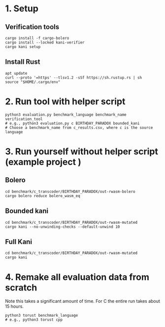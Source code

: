 # 1. Setup
## Verification tools
```
cargo install -f cargo-bolero
cargo install --locked kani-verifier
cargo kani setup
```

## Install Rust 
```
apt update
curl --proto '=https' --tlsv1.2 -sSf https://sh.rustup.rs | sh
source "$HOME/.cargo/env"
```

# 2. Run tool with helper script
```
python3 evaluation.py benchmark_language benchmark_name verification_tool
# e.g., python3 evaluation.py c BIRTHDAY_PARADOX bounded_kani
# Choose a benchmark_name from c_results.csv, where c is the source language
```

# 3. Run yourself without helper script (example project )
## Bolero
```
cd benchmark/c_transcoder/BIRTHDAY_PARADOX/out-rwasm-bolero
cargo bolero reduce bolero_wasm_eq
```
## Bounded kani
```
cd benchmark/c_transcoder/BIRTHDAY_PARADOX/out-rwasm-mutated
cargo kani --no-unwinding-checks --default-unwind 10
```
## Full Kani
```
cd benchmark/c_transcoder/BIRTHDAY_PARADOX/out-rwasm-mutated
cargo kani
```

# 4. Remake all evaluation data from scratch
Note this takes a significant amount of time. For C the entire run takes about 15 hours.
```
python3 torust benchmark_language
# e.g., python3 torust cpp
```
